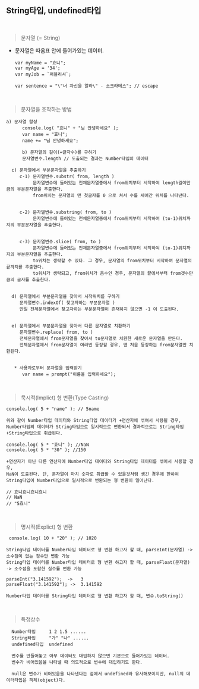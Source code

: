 ## String타입, undefined타입
<br/>

> 문자열 (= String)

- 문자열은 따옴표 안에 들어가있는 데이터.

      var myName = "효니";
      var myAge = '34';
      var myJob = `퍼블리셔`;

      var sentence = "\"너 자신을 알라\" - 소크라테스"; // escape
<br/>      

> 문자열을 조작하는 방법

    a) 문자열 합성
          console.log( "효니" + "님 안녕하세요" );
          var name = "효니";
          name += "님 안녕하세요";
        
          b) 문자열의 길이(=글자수)를 구하기
          문자열변수.length // 도출되는 결과는 Number타입의 데이터
        
      c) 문자열에서 부분문자열을 추출하기
         c-1) 문자열변수.substr( from, length )
              문자열변수에 들어있는 전체문자열중에서 from위치부터 시작하여 length길이만큼의 부분문자열을 추출한다.
              from위치는 문자열의 맨 첫글자를 0 으로 쳐서 수를 세어간 위치를 나타낸다.

    
         c-2) 문자열변수.substring( from, to )
              문자열변수에 들어있는 전체문자열중에서 from위치부터 시작하여 (to-1)위치까지의 부분문자열을 추출한다.

    
         c-3) 문자열변수.slice( from, to )
              문자열변수에 들어있는 전체문자열중에서 from위치부터 시작하여 (to-1)위치까지의 부분문자열을 추출한다.
              to위치는 생략할 수 있다. 그 경우, 문자열의 from위치부터 시작하여 문자열의 끝까지를 추출한다.
              to위치가 생략되고, from위치가 음수인 경우, 문자열의 끝에서부터 from갯수만큼의 글자를 추출한다.
    

      d) 문자열에서 부분문자열을 찾아서 시작위치를 구하기
         문자열변수.indexOf( 찾고자하는 부분문자열 )
         만일 전체문자열에서 찾고자하는 부분문자열이 존재하지 않으면 -1 이 도출된다.

    
      e) 문자열에서 부분문자열을 찾아서 다른 문자열로 치환하기
         문자열변수.replace( from, to )
         전체문자열에서 from문자열을 찾아서 to문자열로 치환한 새로운 문자열을 만든다.
         전체문자열에서 from문자열이 여러번 등장할 경우, 맨 처음 등장하는 from문자열만 치환된다.


       * 사용자로부터 문자열을 입력받기
          var name = prompt("이름을 입력하세요");

<br/> 


      
> 묵시적(Implict) 형 변환(Type Casting)


    console.log( 5 + "name" ); // 5name
  
    위와 같이 Number타입 데이터와 String타입 데이터가 +연산자에 섞여서 사용될 경우,
    Number타입의 데이터가 String타입으로 일시적으로 변환되서 결과적으로는 String타입+String타입으로 취급된다.
  
    console.log( 5 * "효니" ); //NaN 
    console.log( 5 * "30" ); //150
  
    +연산자가 아닌 다른 연산자에 Number타입 데이터와 String타입 데이터를 섞어서 사용할 경우,
    NaN이 도출된다. 단, 문자열이 마치 숫자로 취급할 수 있을것처럼 생긴 경우에 한하여 String타입이 Number타입으로 일시적으로 변환되는 형 변환이 일어난다.
  
    // 효니효니효니효니
    // NaN
    // "5효니"

<br/>

>명시적(Explict) 형 변환

     console.log( 10 + "20" ); // 1020

    String타입 데이터를 Number타입 데이터로 형 변환 하고자 할 때, parseInt(문자열) -> 소수점이 없는 정수만 변환 가능
    String타입 데이터를 Number타입 데이터로 형 변환 하고자 할 때, parseFloat(문자열) -> 소수점을 포함한 실수를 변환 가능

    parseInt("3.141592");  ->   3
    parseFloat("3.141592"); ->  3.141592

    Number타입 데이터를 String타입 데이터로 형 변환 하고자 할 때, 변수.toString()


<br/>

 > 특정상수

      Number타입     1 2 1.5 ......
      String타입     "가" "나" ......
      undefined타입  undefined
    
      변수를 만들어놓고 아무 데이터도 대입하지 않으면 기본으로 들어가있는 데이터.
      변수가 비어있음을 나타낼 때 의도적으로 변수에 대입하기도 한다.
    
      null은 변수가 비어있음을 나타낸다는 점에서 undefined와 유사해보이지만, null의 데이터타입은 객체(object)다. 